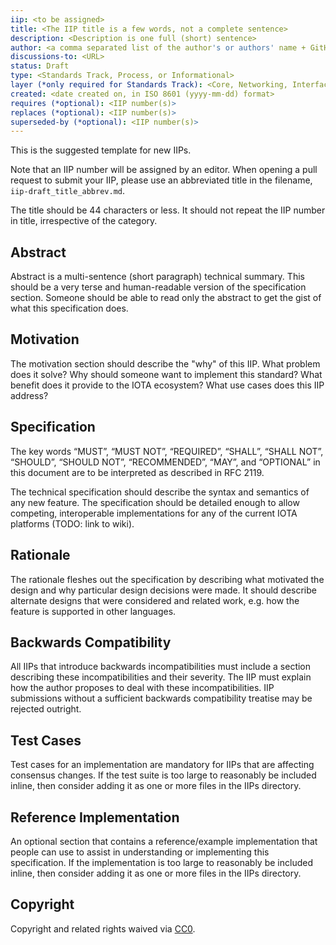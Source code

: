 ```yaml
---
iip: <to be assigned>
title: <The IIP title is a few words, not a complete sentence>
description: <Description is one full (short) sentence>
author: <a comma separated list of the author's or authors' name + GitHub username (in parenthesis), or name and email (in angle brackets).  Example, FirstName LastName (@GitHubUsername), FirstName LastName <foo@bar.com>, FirstName (@GitHubUsername) and GitHubUsername (@GitHubUsername)>
discussions-to: <URL>
status: Draft
type: <Standards Track, Process, or Informational>
layer (*only required for Standards Track): <Core, Networking, Interface, IRC>
created: <date created on, in ISO 8601 (yyyy-mm-dd) format>
requires (*optional): <IIP number(s)>
replaces (*optional): <IIP number(s)>
superseded-by (*optional): <IIP number(s)>
---
```


This is the suggested template for new IIPs.

Note that an IIP number will be assigned by an editor. When opening a pull request to submit your IIP, please use an abbreviated title in the filename, `iip-draft_title_abbrev.md`.

The title should be 44 characters or less. It should not repeat the IIP number in title, irrespective of the category.

## Abstract
Abstract is a multi-sentence (short paragraph) technical summary. This should be a very terse and human-readable version of the specification section. Someone should be able to read only the abstract to get the gist of what this specification does.

## Motivation
The motivation section should describe the "why" of this IIP. What problem does it solve? Why should someone want to implement this standard? What benefit does it provide to the IOTA ecosystem? What use cases does this IIP address?

## Specification
The key words “MUST”, “MUST NOT”, “REQUIRED”, “SHALL”, “SHALL NOT”, “SHOULD”, “SHOULD NOT”, “RECOMMENDED”, “MAY”, and “OPTIONAL” in this document are to be interpreted as described in RFC 2119.

The technical specification should describe the syntax and semantics of any new feature. The specification should be detailed enough to allow competing, interoperable implementations for any of the current IOTA platforms (TODO: link to wiki).

## Rationale
The rationale fleshes out the specification by describing what motivated the design and why particular design decisions were made. It should describe alternate designs that were considered and related work, e.g. how the feature is supported in other languages.

## Backwards Compatibility
All IIPs that introduce backwards incompatibilities must include a section describing these incompatibilities and their severity. The IIP must explain how the author proposes to deal with these incompatibilities. IIP submissions without a sufficient backwards compatibility treatise may be rejected outright.

## Test Cases
Test cases for an implementation are mandatory for IIPs that are affecting consensus changes.  If the test suite is too large to reasonably be included inline, then consider adding it as one or more files in the IIPs directory.

## Reference Implementation
An optional section that contains a reference/example implementation that people can use to assist in understanding or implementing this specification.  If the implementation is too large to reasonably be included inline, then consider adding it as one or more files in the IIPs directory.

## Copyright
Copyright and related rights waived via [CC0](https://creativecommons.org/publicdomain/zero/1.0/).
